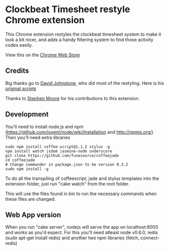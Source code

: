 Clockbeat Timesheet restyle Chrome extension
============================================

This Chrome extension restyles the clockbeat timesheet system to make it look a bit nicer,
and adds a handy filtering system to find those activity codes easily.

View this on the [Chrome Web Store](https://chrome.google.com/webstore/detail/njmnbiecjddpmnpekdghdmfcjojngagd)

Credits
-------
Big thanks go to [David Johnstone](http://davidjohnstone.net), who did most of the restyling.
Here is his [original scripts](http://www.markitdown.net/view/0d60e424)

Thanks to [Stephen Moore](https://github.com/delfick) for his contributions to this extension.

Development
-----------

You'll need to install node.js and npm (https://github.com/joyent/node/wiki/Installation and http://npmjs.org/)
Then you'll need extra libraries

    sudo npm install coffee-script@1.1.2 stylus -g
    npm install watch jsdom jasmine-node underscore
    git clone https://github.com/fusesource/coffeejade
    cd coffeejade
    # Change commander in package.json to be version 0.3.2
    sudo npm install -g

To do all the transpiling of coffeescript, jade and stylus templates into the extension folder, just run "cake watch" from the root folder.

This will use the files found in bin to run the necessary commands when these files are changed.

Web App version
---------------

When you run "cake server", nodejs will serve the app on localhost:8000 and works as you'd expect.
For this you'll need atleast node v0.6.0, redis (sudo apt-get install redis) and another two npm libraries (fetch, connect-redis)

